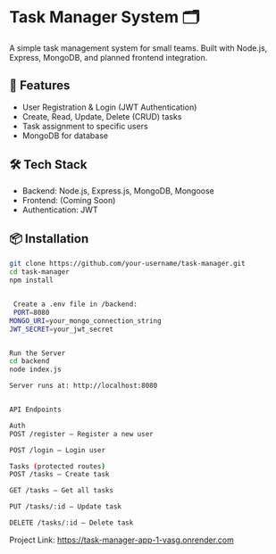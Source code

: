 # Task Manager System 🗂️

A simple task management system for small teams. Built with Node.js, Express, MongoDB, and planned frontend integration.

## 🔧 Features

- User Registration & Login (JWT Authentication)
- Create, Read, Update, Delete (CRUD) tasks
- Task assignment to specific users
- MongoDB for database

## 🛠️ Tech Stack

- Backend: Node.js, Express.js, MongoDB, Mongoose
- Frontend: (Coming Soon)
- Authentication: JWT

## 📦 Installation

```bash
git clone https://github.com/your-username/task-manager.git
cd task-manager
npm install


 Create a .env file in /backend:
 PORT=8080
MONGO_URI=your_mongo_connection_string
JWT_SECRET=your_jwt_secret


Run the Server
cd backend
node index.js

Server runs at: http://localhost:8080


API Endpoints

Auth
POST /register – Register a new user

POST /login – Login user

Tasks (protected routes)
POST /tasks – Create task

GET /tasks – Get all tasks

PUT /tasks/:id – Update task

DELETE /tasks/:id – Delete task
```
Project Link: https://task-manager-app-1-vasg.onrender.com

